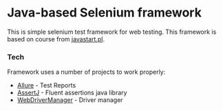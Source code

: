 # Java-based Selenium framework

This is simple selenium test framework for web testing. 
This framework is based on course from [javastart.pl](https://javastart.pl/).


### Tech

Framework uses a number of projects to work properly:

* [Allure](http://allure.qatools.ru/) - Test Reports
* [AssertJ](https://assertj.github.io/doc/) - Fluent assertions java library
* [WebDriverManager](https://github.com/bonigarcia/webdrivermanager) - Driver manager


